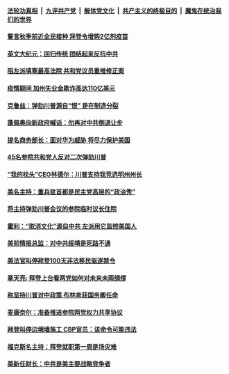 

####  [法轮功真相](../../../../basic/blob/master/README.md?t=01280301) &nbsp;|&nbsp; [九评共产党](../../../../9ping.md/blob/master/README.md?t=01280301) &nbsp;|&nbsp; [解体党文化](../../../../jtdwh.md/blob/master/README.md?t=01280301)  &nbsp;|&nbsp; [共产主义的终极目的](../../../../gczydzjmd.md/blob/master/README.md?t=01280301) &nbsp;|&nbsp; [魔鬼在统治我们的世界](../../../../mgztzwmdsj.md/blob/master/README.md?t=01280301) 

#### [誓言秋季前近全民接种 拜登令增购2亿剂疫苗](../pages/soh6/468311.md?t=01280301) 
#### [英文大纪元：回归传统 团结起来反抗中共](../pages/soh6/468308.md?t=01280301) 
#### [阻左派填塞最高法院 共和党议员重推修正案](../pages/soh6/468026.md?t=01280301) 
#### [疫情期间 加州失业金欺诈高达110亿美元 ](../pages/soh6/468194.md?t=01280301) 
#### [克鲁兹：弹劾川普源自“恨” 是在制造分裂](../pages/soh6/468257.md?t=01280301) 
#### [蓬佩奥向新政府喊话：勿再对中共倒退让步](../pages/soh6/468134.md?t=01280301) 
#### [提名商务部长：面对华为威胁 将尽力保护美国](../pages/soh6/467876.md?t=01280301) 
#### [45名参院共和党人反对二次弹劾川普 ](../pages/soh6/467984.md?t=01280301) 
#### [“我的枕头”CEO林德尔：川普支持我竞选明州州长](../pages/soh6/468023.md?t=01280301) 
#### [美名主持：重兵驻首都是民主党高层的“政治秀”](../pages/soh6/468014.md?t=01280301) 
#### [将主持弹劾川普会议的参院临时议长住院](../pages/soh6/468011.md?t=01280301) 
#### [霍利：“取消文化”源自中共 左派用它监控美国人](../pages/soh6/467957.md?t=01280301) 
#### [美前情报总监：对中共绥靖是死路不通](../pages/soh6/467945.md?t=01280301) 
#### [美法官叫停拜登100天非法移民驱逐禁令](../pages/soh6/467975.md?t=01280301) 
#### [章天亮: 拜登上台看两党如何对未来未雨绸缪](../pages/soh6/467960.md?t=01280301) 
#### [称坚持川普对中政策  布林肯获国务卿任命](../pages/soh6/467927.md?t=01280301) 
#### [麦康奈尔：准备推进参院两党权力共享协议](../pages/soh6/467951.md?t=01280301) 
#### [拜登叫停边境墙施工 CBP官员：该命令可能违法](../pages/soh6/467942.md?t=01280301) 
#### [福克斯名主持：拜登就职第一周是场灾难](../pages/soh6/467924.md?t=01280301) 
#### [美新任财长：中共是美主要战略竞争者](../pages/soh6/467930.md?t=01280301) 
